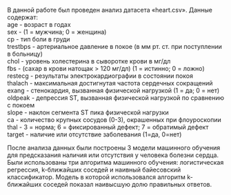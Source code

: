 В данной работе был проведен анализ датасета «heart.csv». Данные содержат:  
age - возраст в годах  
sex - (1 = мужчина; 0 = женщина)  
cp - тип боли в груди  
trestbps - артериальное давление в покое (в мм рт. ст. при поступлении в больницу)  
chol - уровень холестерина в сыворотке крови в мг/дл  
fbs - (сахар в крови натощак > 120 мг/дл) (1 = истинно; 0 = ложно)  
restecg - результаты электрокардиографии в состоянии покоя  
thalach - максимальная достигнутая частота сердечных сокращений  
exang - стенокардия, вызванная физической нагрузкой (1 = да; 0 = нет)  
oldpeak - депрессия ST, вызванная физической нагрузкой по сравнению с покоем  
slope - наклон сегмента ST пика физической нагрузки  
ca - количество крупных сосудов (0-3), окрашенных при флоуроскопии  
thal - 3 = норма; 6 = фиксированный дефект; 7 = обратимый дефект  
target - наличие или отсутствие заболевания (1=да, 0=нет) 

После анализа данных были построены 3 модели машинного обучения для предсказания наличия или отсутствия у человека болезни сердца. Были использованы три алгоритма машинного обучения: логистическая регрессия, k-ближайших соседей и наивный байесовский классификатор. Модель в которой использовался алгоритм k-ближайших соседей показал наивысшую долю правильных ответов.
